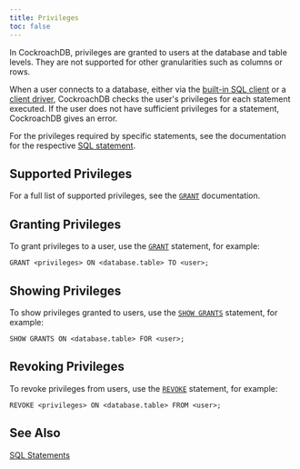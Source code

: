 ```yaml
---
title: Privileges
toc: false
---
```


In CockroachDB, privileges are granted to users at the database and table levels. They are not supported for other granularities such as columns or rows.

When a user connects to a database, either via the [built-in SQL client](use-the-built-in-sql-client.html) or a [client driver](install-client-drivers.html), CockroachDB checks the user's privileges for each statement executed. If the user does not have sufficient privileges for a statement, CockroachDB gives an error.

For the privileges required by specific statements, see the documentation for the respective [SQL statement](sql-statements.html).

<div id="toc"></div>

## Supported Privileges

For a full list of supported privileges, see the [`GRANT`](grant.html) documentation.

## Granting Privileges

To grant privileges to a user, use the [`GRANT`](grant.html) statement, for example: 

~~~
GRANT <privileges> ON <database.table> TO <user>;
~~~

## Showing Privileges

To show privileges granted to users, use the [`SHOW GRANTS`](show-grants.html) statement, for example:

~~~
SHOW GRANTS ON <database.table> FOR <user>;
~~~

## Revoking Privileges

To revoke privileges from users, use the [`REVOKE`](revoke.html) statement, for example:

~~~
REVOKE <privileges> ON <database.table> FROM <user>;
~~~

## See Also

[SQL Statements](sql-statements.html)